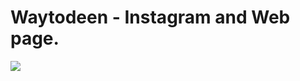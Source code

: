 # Waytodeen - Instagram and Web page.
<a href="https://www.waytodeenquotes.netlify.app">
<img src="https://waytodeenquotes.netlify.app/1.jpg" >
</a>
